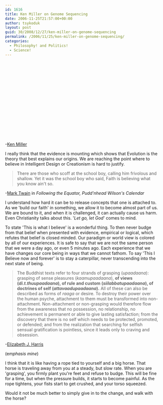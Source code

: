 ```yaml
---
id: 1616
title: Ken Miller on Genome Sequencing
date: 2006-11-25T21:57:00+00:00
author: tsykoduk
layout: post
guid: 30/2008/12/27/ken-miller-on-genome-sequencing
permalink: /2006/11/25/ken-miller-on-genome-sequencing/
categories:
  - Philosophy! and Politics!
  - Science!
---
```

<object height="250" width="350"><param name="movie" value="http://www.youtube.com/v/Gs1zeWWIm5M"><param name="wmode" value="transparent"><embed src="http://www.youtube.com/v/Gs1zeWWIm5M" type="application/x-shockwave-flash" wmode="transparent" width="350" height="250"></embed></object>

<p>-<a href="http://www.millerandlevine.com/km/evol/">Ken Miller</a></p>


<p>I really think that the evidence is mounting which shows that Evolution is the theory that best explains our origins. We are reaching the point where to believe in Intelligent Design or Creationism is hard to justify.</p>


<blockquote>
<p>There are those who scoff at the school boy, calling him frivolous and shallow. Yet it was the
	school boy who said, Faith is believing what you know ain't so.</p>

</blockquote>




<p>-<a href="http://en.wikipedia.org/wiki/Mark_Twain">Mark Twain</a> in <i>Following the Equator, Pudd'nhead Wilson's Calendar</i></p>


<p>I understand how hard it can be to release concepts that one is attached to. As we 'build our faith' in something, we allow it to become almost part of us. We are bound to it, and when it is challenged, it can actually cause us harm. Even Christianity talks about this. '<i>Let go, let God</i>' comes to mind.</p>


<p>To state 'This is what I believe' is a wonderful thing. To then never budge from that belief when presented with evidence, empirical or logical, which refutes that belief is closed minded. Our paradigm or world view is colored by all of our experiences. It is safe to say that we are not the same person that we were a day ago, or even 5 minutes ago. Each experience that we have changes our core being in ways that we cannot fathom. To say 'This I Believe now and forever' is to stay a caterpillar, never transcending into the next state of being.</p>


<blockquote> The Buddhist texts refer to four strands of grasping (<em>upaadaana</em>): grasping of sense pleasures (<em>kaamupaadaana</em>), <strong>of views (<em>di.t.thuupaadaana</em>), of rule and custom (<em>siilabbatupaadaana</em>), of doctrines of self (<em>attavaadupaadaana</em>).</strong> All of these can also be described as forms of <em>raaga</em> or desire. To destroy their power over the human psyche, attachment to them must be transformed into non-attachment. Non-attachment or non-grasping would therefore flow from the awareness that no possession, no relationship, no achievement is permanent or able to give lasting satisfaction; from the discovery that there is no self which needs to be protected, promoted, or defended; and from the realization that searching for selfish sensual gratification is pointless, since it leads only to craving and obsession.</blockquote>

<p>-<a href="http://www.accesstoinsight.org/lib/authors/harris/bl141.html">Elizabeth J. Harris</a></p>


<p>(e<em>mphasis mine</em>)</p>


<p>I think that it is like having a rope tied to yourself and a big horse. That horse is traveling away from you at a steady, but slow rate. When you are 'grasping', you firmly plant you're feet and refuse to budge. This will be fine for a time, but when the pressure builds, it starts to become painful. As the rope tightens, your fists start to get crushed, and your torso squeezed.</p>


<p>Would it not be much better to simply give in to the change, and walk with the horse?</p>